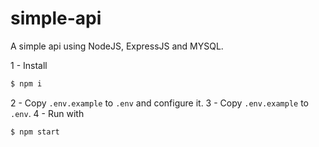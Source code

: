 # simple-api
A simple api using NodeJS, ExpressJS and MYSQL.

 1 - Install 
 ``` bash
 $ npm i 
 ```
  2 - Copy `.env.example` to `.env` and configure it.
  3 - Copy `.env.example` to `.env`.
  4 - Run with
  ``` bash
 $ npm start    
 ```




